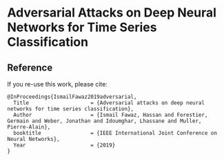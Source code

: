 # Adversarial Attacks on Deep Neural Networks for Time Series Classification

## Reference

If you re-use this work, please cite:

```
@InProceedings{IsmailFawaz2019adversarial,
  Title                    = {Adversarial attacks on deep neural networks for time series classification},
  Author                   = {Ismail Fawaz, Hassan and Forestier, Germain and Weber, Jonathan and Idoumghar, Lhassane and Muller, Pierre-Alain},
  booktitle                = {IEEE International Joint Conference on Neural Networks},
  Year                     = {2019}
}
```
